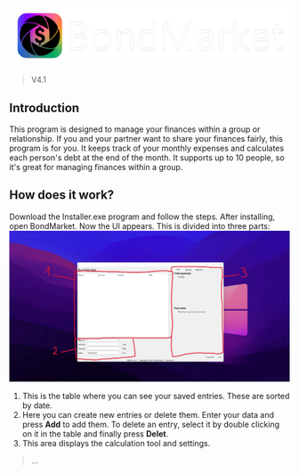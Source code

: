 ## ![](Images\BondMarket_Logo_white.png)
> V4.1
## **Introduction**
This program is designed to manage your finances within a group or relationship. If you and your partner want to share your finances fairly, this program is for you. It keeps track of your monthly expenses and calculates each person's debt at the end of the month. It supports up to 10 people, so it's great for managing finances within a group.
## **How does it work?**
Download the Installer.exe program and follow the steps. After installing, open BondMarket. Now the UI appears. This is divided into three parts: 
![V4.1](Images\BM_1.png)
1. This is the table where you can see your saved entries. These are sorted by date.
2. Here you can create new entries or delete them. Enter your data and press **Add** to add them. To delete an entry, select it by double clicking on it in the table and finally press **Delet**.
3. This area displays the calculation tool and settings.
> ...
